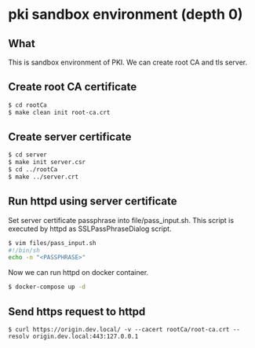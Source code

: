 # pki sandbox environment (depth 0)

## What
This is sandbox environment of PKI.
We can create root CA and tls server.

## Create root CA certificate
```bash
$ cd rootCa
$ make clean init root-ca.crt
```

## Create server certificate
```bash
$ cd server
$ make init server.csr
$ cd ../rootCa
$ make ../server.crt
```

## Run httpd using server certificate
Set server certificate passphrase into file/pass_input.sh.
This script is executed by httpd as SSLPassPhraseDialog script.
```bash
$ vim files/pass_input.sh
#!/bin/sh
echo -n "<PASSPHRASE>"
```

Now we can run httpd on docker container.
```bash
$ docker-compose up -d
```

## Send https request to httpd
```
$ curl https://origin.dev.local/ -v --cacert rootCa/root-ca.crt --resolv origin.dev.local:443:127.0.0.1
```
